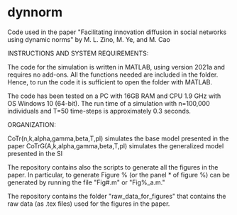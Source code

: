 # dynnorm
Code used in the paper "Facilitating innovation diffusion in social networks using dynamic norms" by M. L. Zino, M. Ye, and M. Cao

INSTRUCTIONS AND SYSTEM REQUIREMENTS:

The code for the simulation is written in MATLAB, using version 2021a and requires no add-ons. All the functions needed are included in the folder. Hence, to run the code it is sufficient to open the folder with MATLAB.

The code has been tested on a PC with 16GB RAM and CPU 1.9 GHz with OS Windows 10 (64-bit). The run time of a simulation with n=100,000 individuals and T=50 time-steps is approximately 0.3 seconds.

ORGANIZATION:

CoTr(n,k,alpha,gamma,beta,T,pl) simulates the base model presented in the paper
CoTrG(A,k,alpha,gamma,beta,T,pl) simulates the generalized model presented in the SI

The repository contains also the scripts to generate all the figures in the paper. In particular, to generate Figure % (or the panel * of figure %) can be generated by running the file "Fig#.m" or "Fig%_a.m."

The repository contains the folder "raw_data_for_figures" that contains the raw data (as .tex files) used for the figures in the paper.
